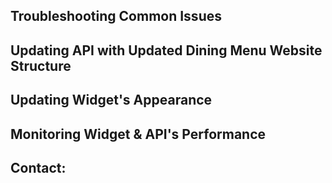
## Troubleshooting Common Issues

## Updating API with Updated Dining Menu Website Structure

## Updating Widget's Appearance

## Monitoring Widget & API's Performance

## Contact:
